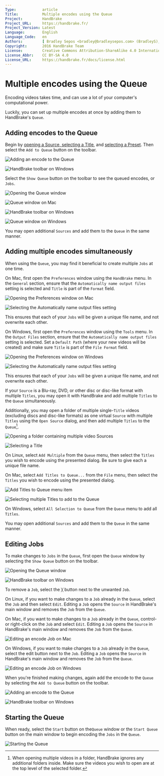```yaml
---
Type:            article
Title:           Multiple encodes using the Queue
Project:         HandBrake
Project_URL:     https://handbrake.fr/
Project_Version: Latest
Language:        English
Language_Code:   en
Authors:         [ Bradley Sepos <bradley@bradleysepos.com> (BradleyS), Scott (s55) ]
Copyright:       2016 HandBrake Team
License:         Creative Commons Attribution-ShareAlike 4.0 International
License_Abbr:    CC BY-SA 4.0
License_URL:     https://handbrake.fr/docs/license.html
---
```


Multiple encodes using the Queue
================================

Encoding videos takes time, and can use a lot of your computer's computational power.

Luckily, you can set up multiple encodes at once by adding them to HandBrake's `Queue`.

## Adding encodes to the Queue

Begin by [opening a Source, selecting a Title](../workflow/open-video-source.html), and [selecting a Preset](../workflow/select-preset.html). Then select the `Add to Queue` button on the toolbar.

<!-- .system-mac -->

![Adding an encode to the Queue](../images/mac/add-to-queue-button.png "Select the Add to Queue button on the toolbar to add your encode to the queue.")

<!-- /.system-mac -->
<!-- .system-win -->

![HandBrake toolbar on Windows](../images/windows/toolbar.png "Select the Add to Queue button on the toolbar to add your encode to the queue.")

<!-- /.system-win -->

Select the `Show Queue` button on the toolbar to see the queued encodes, or `Jobs`.

<!-- .system-mac -->

![Opening the Queue window](../images/mac/queue-button.png "Select the Show Queue button on the toolbar to open the Queue window.")

![Queue window on Mac](../images/mac/queue.png "The Queue window lists pending Jobs.")

<!-- /.system-mac -->
<!-- .system-win -->

![HandBrake toolbar on Windows](../images/windows/toolbar.png "Select the Show Queue button on the toolbar to open the Queue window.")

![Queue window on Windows](../images/windows/queue.png "The Queue window lists pending Jobs.")

<!-- /.system-win -->

You may open additional `Sources` and add them to the `Queue` in the same manner.

## Adding multiple encodes simultaneously

When using the `Queue`, you may find it beneficial to create multiple `Jobs` at one time.

<!-- .system-mac -->

On Mac, first open the `Preferences` window using the `HandBrake` menu. In the `General` section, ensure that the `Automatically name output files` setting is selected and `Title` is part of the `Format` field.

![Opening the Preferences window on Mac](../images/mac/preferences-menu.png "Open the Preferences window using the HandBrake menu.")

![Selecting the Automatically name output files setting](../images/mac/preferences-auto-naming.png "Select Automatically name output files to ensure unique file names when adding multiple Titles to the Queue.")

This ensures that each of your `Jobs` will be given a unique file name, and not overwrite each other.

<!-- /.system-mac -->
<!-- .system-win -->

On Windows, first open the `Preferences` window using the `Tools` menu. In the `Output Files` section, ensure that the `Automatically name output files` setting is selected. Set a `Default Path` (where your new videos will be created) and make sure `Title` is part of the `File Format` field.

![Opening the Preferences window on Windows](../images/windows/preferences-menu.png "Open the Preferences window using the Tools menu.")

![Selecting the Automatically name output files setting](../images/windows/preferences-auto-naming.png "Set up Automatic File Naming to ensure unique file names when adding multiple Titles to the Queue.")

This ensures that each of your `Jobs` will be given a unique file name, and not overwrite each other.

<!-- /.system-win -->

If your `Source` is a Blu-ray, DVD, or other disc or disc-like format with multiple `Titles`, you may open it with HandBrake and add multiple `Titles` to the `Queue` simultaneously.

Additionally, you may open a folder of multiple single-`Title` videos (excluding discs and disc-like formats) as one virtual `Source` with multiple `Titles` using the `Open Source` dialog, and then add multiple `Titles` to the `Queue`[^batch-scan-subdirectories].

<!-- .system-mac -->

![Opening a folder containing multiple video Sources](../images/mac/open-source-dialog-folder.png "The Open Source dialog allows you to select a folder containing multiple video files.")

![Selecting a Title](../images/mac/title-selection.png "The Title control lets you select which video clip you want to use.")

<!-- /.system-mac -->
<!-- .system-lin -->

On Linux, select `Add Multiple` from the `Queue` menu, then select the `Titles` you wish to encode using the presented dialog. Be sure to give each a unique file name.

<!-- /.system-lin -->
<!-- .system-mac -->

On Mac, select `Add Titles to Queue...` from the `File` menu, then select the `Titles` you wish to encode using the presented dialog.

![Add Titles to Queue menu item](../images/mac/add-titles-to-queue-menu.png "Select Add Titles to Queue... from the File menu to open a selection dialog.")

![Selecting multiple Titles to add to the Queue](../images/mac/add-titles-to-queue.png "Select the Titles you wish to encode from the Add Titles to Queue dialog.")

<!-- /.system-mac -->
<!-- .system-win -->

On Windows, select `All Selection to Queue` from the `Queue` menu to add all `Titles`.

<!-- /.system-win -->

You may open additional `Sources` and add them to the `Queue` in the same manner.

## Editing Jobs

To make changes to `Jobs` in the `Queue`, first open the `Queue` window by selecting the `Show Queue` button on the toolbar.

<!-- .system-mac -->

![Opening the Queue window](../images/mac/queue-button.png "Select the Show Queue button on the toolbar to open the Queue window.")

<!-- /.system-mac -->
<!-- .system-win -->

![HandBrake toolbar on Windows](../images/windows/toolbar.png "Select the Show Queue button on the toolbar to open the Queue window.")

<!-- /.system-win -->

To remove a `Job`, select the `╳` button next to the unwanted `Job`.

<!-- .system-lin -->

On Linux, if you want to make changes to a `Job` already in the `Queue`, select the `Job` and then select `Edit`. Editing a `Job` opens the `Source` in HandBrake's main window and removes the `Job` from the `Queue`.

<!-- /.system-lin -->
<!-- .system-mac -->

On Mac, if you want to make changes to a `Job` already in the `Queue`, control- or right-click on the `Job` and select `Edit`. Editing a `Job` opens the `Source` in HandBrake's main window and removes the `Job` from the `Queue`.

![Editing an encode Job on Mac](../images/mac/queue-edit.png "Control- or right-click the Job and select Edit to make changes.")

<!-- /.system-mac -->
<!-- .system-win -->

On Windows, if you want to make changes to a `Job` already in the `Queue`, select the edit button next to the `Job`. Editing a `Job` opens the `Source` in HandBrake's main window and removes the `Job` from the `Queue`.

![Editing an encode Job on Windows](../images/windows/queue.png "Select the edit button, which looks like a sheet of paper, to make changes to a Job.")

<!-- /.system-win -->

When you're finished making changes, again add the encode to the `Queue` by selecting the `Add to Queue` button on the toolbar.

<!-- .system-mac -->

![Adding an encode to the Queue](../images/mac/add-to-queue-button.png "Select the Add to Queue button on the toolbar to add your encode to the queue.")

<!-- /.system-mac -->
<!-- .system-win -->

![HandBrake toolbar on Windows](../images/windows/toolbar.png "Select the Add to Queue button on the toolbar to add your encode to the queue.")

<!-- /.system-win -->

## Starting the Queue

When ready, select the `Start` button on the`Queue` window or the `Start Queue` button on the main window to begin encoding the `Jobs` in the `Queue`.

<!-- .system-mac -->

![Starting the Queue](../images/mac/start-queue-button.png "The Start Queue button begins encoding the Jobs in the Queue.")

<!-- /.system-mac -->

[^batch-scan-subdirectories]: When opening multiple videos in a folder, HandBrake ignores any additional folders inside. Make sure the videos you wish to open are at the top level of the selected folder.
